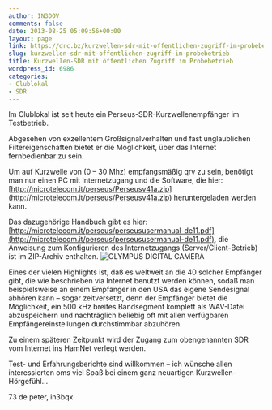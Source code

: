 ```yaml
---
author: IN3DOV
comments: false
date: 2013-08-25 05:09:56+00:00
layout: page
link: https://drc.bz/kurzwellen-sdr-mit-offentlichen-zugriff-im-probebetrieb/
slug: kurzwellen-sdr-mit-offentlichen-zugriff-im-probebetrieb
title: Kurzwellen-SDR mit öffentlichen Zugriff im Probebetrieb
wordpress_id: 6986
categories:
- Clublokal
- SDR
---
```


Im Clublokal ist seit heute ein Perseus-SDR-Kurzwellenempfänger im Testbetrieb. 




Abgesehen von exzellentem Großsignalverhalten und fast unglaublichen Filtereigenschaften bietet er die Möglichkeit, über das Internet fernbedienbar zu sein.




Um auf Kurzwelle von (0 – 30 Mhz) empfangsmäßig qrv zu sein, benötigt man nur einen PC mit Internetzugang und die Software, die hier: [http://microtelecom.it/perseus/Perseusv41a.zip](http://microtelecom.it/perseus/Perseusv41a.zip) heruntergeladen werden kann. 




Das dazugehörige Handbuch gibt es hier: [http://microtelecom.it/perseus/perseususermanual-de11.pdf](http://microtelecom.it/perseus/perseususermanual-de11.pdf), die Anweisung zum Konfigurieren des Internetzugangs (Server/Client-Betrieb) ist im ZIP-Archiv enthalten. ![OLYMPUS DIGITAL CAMERA](https://drc.bz/wp-content/uploads/2013/08/perseus.jpg)




Eines der vielen Highlights ist, daß es weltweit an die 40 solcher Empfänger gibt, die wie beschrieben via Internet benutzt werden können, sodaß man beispielsweise an einem Empfänger in den USA das eigene Sendesignal abhören kann – sogar zeitversetzt, denn der Empfänger bietet die Möglichkeit, ein 500 kHz breites Bandsegment komplett als WAV-Datei abzuspeichern und nachträglich beliebig oft mit allen verfügbaren Empfängereinstellungen durchstimmbar abzuhören.




Zu einem späteren Zeitpunkt wird der Zugang zum obengenannten SDR vom Internet ins HamNet verlegt werden.




Test- und Erfahrungsberichte sind willkommen – ich wünsche allen interessierten oms viel Spaß bei einem ganz neuartigen Kurzwellen-Hörgefühl...




73 de peter, in3bqx
